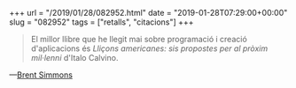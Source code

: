 +++
url = "/2019/01/28/082952.html"
date = "2019-01-28T07:29:00+00:00"
slug = "082952"
tags = ["retalls", "citacions"]
+++

> El millor llibre que he llegit mai sobre programació i creació d'aplicacions és *Lliçons americanes: sis propostes per al pròxim mil·lenni* d'Italo Calvino.

—[Brent Simmons](http://inessential.com/2019/01/27/the_best_book_ive_ever_read_on_programmi)

